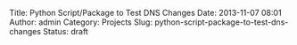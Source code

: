 Title: Python Script/Package to Test DNS Changes
Date: 2013-11-07 08:01
Author: admin
Category: Projects
Slug: python-script-package-to-test-dns-changes
Status: draft

